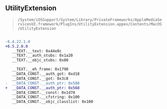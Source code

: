 ## UtilityExtension

> `/System/iOSSupport/System/Library/PrivateFrameworks/AppleMediaServicesUI.framework/PlugIns/UtilityExtension.appex/Contents/MacOS/UtilityExtension`

```diff

-6.4.22.1.4
+6.5.2.0.0
   __TEXT.__text: 0x44e8c
   __TEXT.__auth_stubs: 0x1a20
   __TEXT.__objc_stubs: 0x80

   __TEXT.__eh_frame: 0x1790
   __DATA_CONST.__auth_got: 0xd18
   __DATA_CONST.__got: 0x3c8
-  __DATA_CONST.__auth_ptr: 0x588
+  __DATA_CONST.__auth_ptr: 0x568
   __DATA_CONST.__const: 0x1d78
   __DATA_CONST.__cfstring: 0x100
   __DATA_CONST.__objc_classlist: 0x100

```
